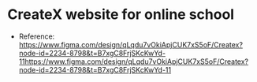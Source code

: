 # CreateX website for online school

- Reference: https://www.figma.com/design/qLqdu7vOkiApjCUK7xS5oF/Createx?node-id=2234-8798&t=B7xgC8FrjSKcKwYd-11https://www.figma.com/design/qLqdu7vOkiApjCUK7xS5oF/Createx?node-id=2234-8798&t=B7xgC8FrjSKcKwYd-11
